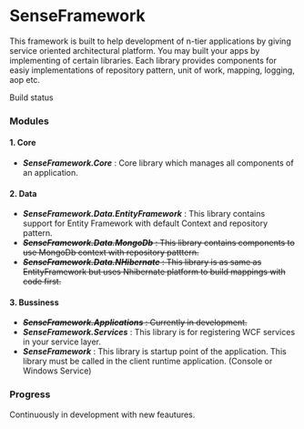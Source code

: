 # SenseFramework

This framework is built to help development of n-tier applications by giving service oriented architectural platform.
You may built your apps by implementing of certain libraries.
Each library provides components for easiy implementations of repository pattern, unit of work, mapping, logging, aop etc.

Build status

### Modules
#### 1. Core

* **_SenseFramework.Core_** : Core library which manages all components of an application.

#### 2. Data

* **_SenseFramework.Data.EntityFramework_** : This library contains support for Entity Framework with default Context and repository pattern.
* ~~**_SenseFramework.Data.MongoDb_** : This library contains components to use MongoDb context with repository patttern.~~
* ~~**_SenseFramework.Data.NHibernate_** : This library is as same as EntityFramework but uses Nhibernate platform to build mappings with code first.~~

#### 3. Bussiness

* ~~**_SenseFramework.Applications_** : Currently in development.~~
* **_SenseFramework.Services_** : This library is for registering WCF services in your service layer.
* **_SenseFramework_** : This library is startup point of the application. This library must be called in the client runtime application. (Console or Windows Service)

### Progress

Continuously in development with new feautures.
